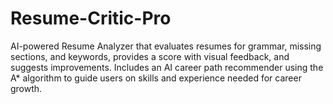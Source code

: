 # Resume-Critic-Pro
AI-powered Resume Analyzer that evaluates resumes for grammar, missing sections, and keywords, provides a score with visual feedback, and suggests improvements. Includes an AI career path recommender using the A* algorithm to guide users on skills and experience needed for career growth.
